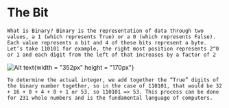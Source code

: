 # The Bit
    What is Binary? Binary is the representation of data through two values, a 1 (which represents True) or a 0 (which represents False). Each value represents a bit and 4 of these bits represent a byte. Let’s take 110101 for example, the right most position represents 2^0 or 1 and each digit from the left of that increases by a factor of 2
![Alt text](0-0_Image.svg){width = "352px" height = "170px"}

    To determine the actual integer, we add together the “True” digits of the binary number together, so in the case of 110101, that would be 32 + 16 + 0 + 4 + 0 + 1 or 53, so 110101 => 53. This process can be done for 231 whole numbers and is the fundamental language of computers.
